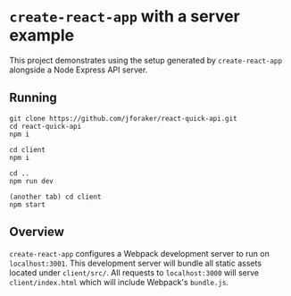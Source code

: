 # `create-react-app` with a server example


This project demonstrates using the setup generated by `create-react-app` alongside a Node Express API server.


## Running

```
git clone https://github.com/jforaker/react-quick-api.git
cd react-quick-api
npm i

cd client
npm i

cd ..
npm run dev

(another tab) cd client
npm start
```

## Overview

`create-react-app` configures a Webpack development server to run on `localhost:3001`. This development server will bundle all static assets located under `client/src/`. All requests to `localhost:3000` will serve `client/index.html` which will include Webpack's `bundle.js`.

